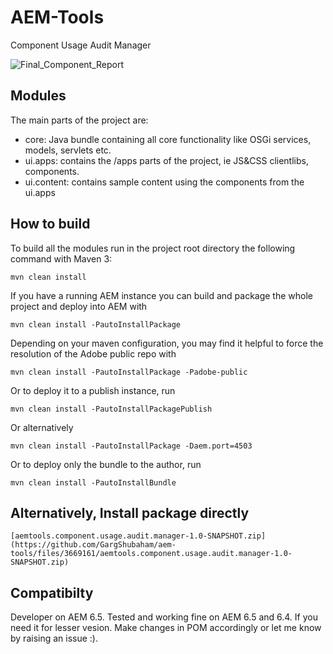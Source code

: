 # AEM-Tools
Component Usage Audit Manager

![Final_Component_Report](https://user-images.githubusercontent.com/33688281/65831446-0c141700-e2d7-11e9-9522-b2d735dae83f.gif)

## Modules

The main parts of the project are:
* core: Java bundle containing all core functionality like OSGi services, models, servlets etc.
* ui.apps: contains the /apps parts of the project, ie JS&CSS clientlibs, components.
* ui.content: contains sample content using the components from the ui.apps

## How to build

To build all the modules run in the project root directory the following command with Maven 3:

    mvn clean install

If you have a running AEM instance you can build and package the whole project and deploy into AEM with  

    mvn clean install -PautoInstallPackage

Depending on your maven configuration, you may find it helpful to force the resolution of the Adobe public repo with

    mvn clean install -PautoInstallPackage -Padobe-public
    
Or to deploy it to a publish instance, run

    mvn clean install -PautoInstallPackagePublish
    
Or alternatively

    mvn clean install -PautoInstallPackage -Daem.port=4503

Or to deploy only the bundle to the author, run

    mvn clean install -PautoInstallBundle

## Alternatively, Install package directly
    [aemtools.component.usage.audit.manager-1.0-SNAPSHOT.zip](https://github.com/GargShubaham/aem-tools/files/3669161/aemtools.component.usage.audit.manager-1.0-SNAPSHOT.zip)
    
## Compatibilty
Developer on AEM 6.5.
Tested and working fine on
AEM 6.5 and 6.4.
If you need it for lesser vesion. Make changes in POM accordingly or let me know by raising an issue :).

    
    


